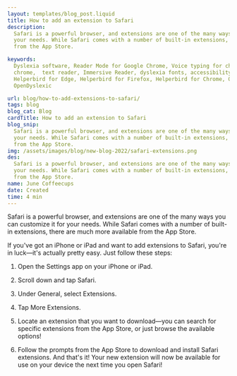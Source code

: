 ```yaml
---
layout: templates/blog_post.liquid
title: How to add an extension to Safari
description:
  Safari is a powerful browser, and extensions are one of the many ways you can customize it for
  your needs. While Safari comes with a number of built-in extensions, there are much more available
  from the App Store.

keywords:
  Dyslexia software, Reader Mode for Google Chrome, Voice typing for chrome, Text to speech for
  chrome,  text reader, Immersive Reader, dyslexia fonts, accessibility software, dyslexia software,
  Helperbird for Edge, Helperbird for Firefox, Helperbird for Chrome, Opendyslexic for Chrome,
  OpenDyslexic

url: blog/how-to-add-extensions-to-safari/
tags: blog
blog_cat: Blog
cardTitle: How to add an extension to Safari
blog_snip:
  Safari is a powerful browser, and extensions are one of the many ways you can customize it for
  your needs. While Safari comes with a number of built-in extensions, there are much more available
  from the App Store.
img: /assets/images/blog/new-blog-2022/safari-extensions.png
des:
  Safari is a powerful browser, and extensions are one of the many ways you can customize it for
  your needs. While Safari comes with a number of built-in extensions, there are much more available
  from the App Store.
name: June Coffeecups
date: Created
time: 4 min
---
```


Safari is a powerful browser, and extensions are one of the many ways you can customize it for your
needs. While Safari comes with a number of built-in extensions, there are much more available from
the App Store.

If you've got an iPhone or iPad and want to add extensions to Safari, you're in luck—it's actually
pretty easy. Just follow these steps:

1. Open the Settings app on your iPhone or iPad.

2. Scroll down and tap Safari.

3. Under General, select Extensions.

4. Tap More Extensions.

5. Locate an extension that you want to download—you can search for specific extensions from the App
   Store, or just browse the available options!

6. Follow the prompts from the App Store to download and install Safari extensions. And that's it!
   Your new extension will now be available for use on your device the next time you open Safari!
